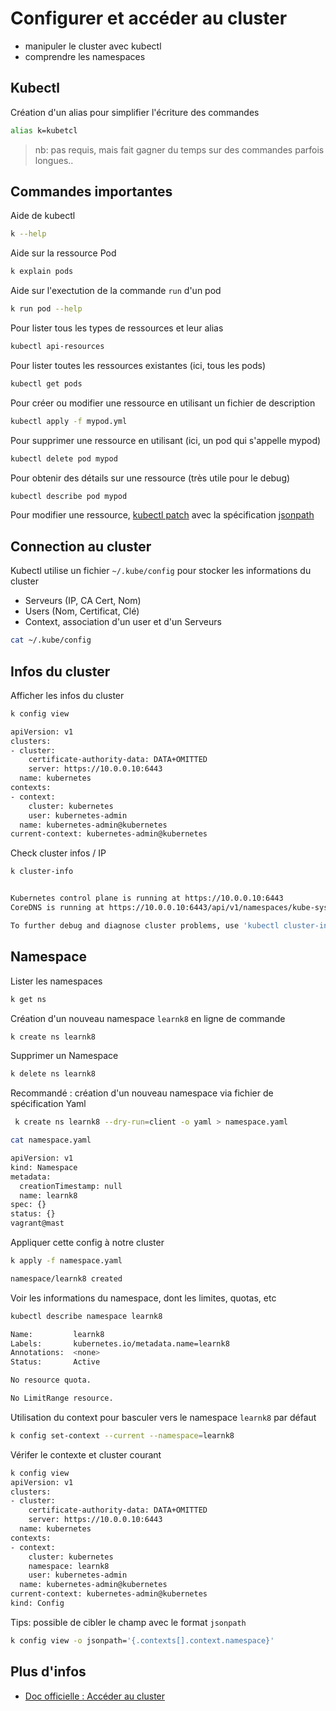 # Configurer et accéder au cluster 

* manipuler le cluster avec kubectl
* comprendre les namespaces


## Kubectl

Création d'un alias pour simplifier l'écriture des commandes

```bash
alias k=kubetcl
```

> nb: pas requis, mais fait gagner du temps sur des commandes parfois longues..

## Commandes importantes

Aide de kubectl  

```bash
k --help
```

Aide sur la ressource Pod

```bash
k explain pods
```

Aide sur l'exectution de la commande `run`  d'un pod

```bash
k run pod --help
```

Pour lister tous les types de ressources et leur alias 

```bash
kubectl api-resources
```

Pour lister toutes les ressources existantes (ici, tous les pods) 

```bash
kubectl get pods
```

Pour créer ou modifier une ressource en utilisant un fichier de description 

```bash
kubectl apply -f mypod.yml
```

Pour supprimer une ressource en utilisant (ici, un pod qui s'appelle mypod) 

```bash
kubectl delete pod mypod
```

Pour obtenir des détails sur une ressource (très utile pour le debug) 

```bash
kubectl describe pod mypod
```

Pour modifier une ressource, [kubectl patch](https://kubernetes.io/docs/tasks/manage-kubernetes-objects/update-api-object-kubectl-patch/)
avec la spécification [jsonpath](https://jsonpatch.com/)

## Connection au cluster

Kubectl utilise un fichier `~/.kube/config`  pour stocker les informations du cluster 

* Serveurs (IP, CA Cert, Nom)
* Users (Nom, Certificat, Clé)
* Context, association d'un user et d'un Serveurs

```bash
cat ~/.kube/config
```


## Infos du cluster



Afficher les infos du cluster

```bash
k config view

apiVersion: v1
clusters:
- cluster:
    certificate-authority-data: DATA+OMITTED
    server: https://10.0.0.10:6443
  name: kubernetes
contexts:
- context:
    cluster: kubernetes
    user: kubernetes-admin
  name: kubernetes-admin@kubernetes
current-context: kubernetes-admin@kubernetes
```


Check cluster infos / IP 


```bash
k cluster-info


Kubernetes control plane is running at https://10.0.0.10:6443
CoreDNS is running at https://10.0.0.10:6443/api/v1/namespaces/kube-system/services/kube-dns:dns/proxy

To further debug and diagnose cluster problems, use 'kubectl cluster-info dump'.
```

## Namespace

Lister les namespaces

```bash
k get ns  
```



Création d'un nouveau namespace `learnk8` en ligne de commande

```bash
k create ns learnk8
```

Supprimer un Namespace

```bash
k delete ns learnk8
```

Recommandé : création d'un nouveau namespace via fichier de spécification Yaml

```bash
 k create ns learnk8 --dry-run=client -o yaml > namespace.yaml
```

```bash
cat namespace.yaml

apiVersion: v1
kind: Namespace
metadata:
  creationTimestamp: null
  name: learnk8
spec: {}
status: {}
vagrant@mast
```

Appliquer cette config à notre cluster

```bash
k apply -f namespace.yaml

namespace/learnk8 created
```

Voir les informations du namespace, dont les limites, quotas, etc

```bash
kubectl describe namespace learnk8

Name:         learnk8
Labels:       kubernetes.io/metadata.name=learnk8
Annotations:  <none>
Status:       Active

No resource quota.

No LimitRange resource.
```


Utilisation du context pour basculer vers le namespace `learnk8` par défaut 

```bash
k config set-context --current --namespace=learnk8
```

Vérifer le contexte et cluster courant

```bash
k config view
apiVersion: v1
clusters:
- cluster:
    certificate-authority-data: DATA+OMITTED
    server: https://10.0.0.10:6443
  name: kubernetes
contexts:
- context:
    cluster: kubernetes
    namespace: learnk8
    user: kubernetes-admin
  name: kubernetes-admin@kubernetes
current-context: kubernetes-admin@kubernetes
kind: Config
```

Tips: possible de cibler le champ avec le format `jsonpath`

```bash
k config view -o jsonpath='{.contexts[].context.namespace}'
```


## Plus d'infos 

* [Doc officielle : Accéder au cluster](https://kubernetes.io/docs/tasks/access-application-cluster/access-cluster/)
